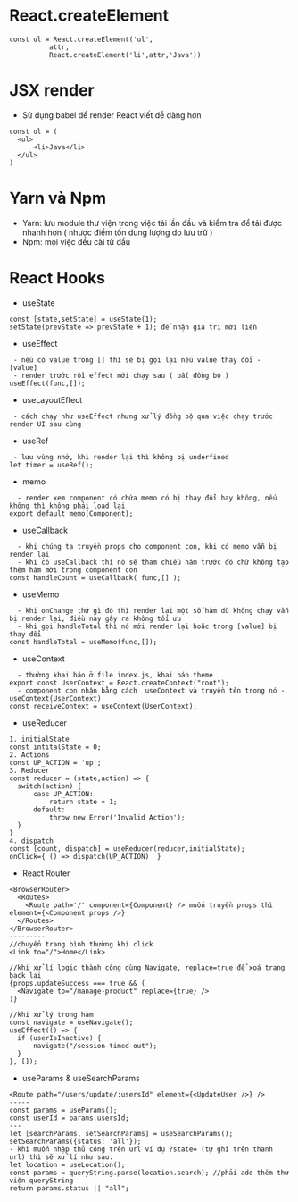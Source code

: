# React.createElement
~~~
const ul = React.createElement('ul',
          attr,
          React.createElement('li',attr,'Java'))
~~~
# JSX render
* Sử dụng babel để render React viết dễ dàng hơn
~~~
const ul = (
  <ul>
      <li>Java</li>
  </ul>
)
~~~
# Yarn và Npm
* Yarn: lưu module thư viện trong việc tải lần đầu và kiểm tra để tải được nhanh hơn ( nhược điểm tốn dung lượng do lưu trữ )
* Npm: mọi việc đều cài từ đầu
# React Hooks
* useState
~~~
const [state,setState] = useState(1);
setState(prevState => prevState + 1); để nhận giá trị mới liền
~~~
* useEffect
~~~
 - nếu có value trong [] thì sẽ bị gọi lại nếu value thay đổi - [value]
 - render trước rồi effect mới chạy sau ( bất đồng bộ )
useEffect(func,[]);
~~~
* useLayoutEffect
~~~
 - cách chạy như useEffect nhưng xử lý đồng bộ qua việc chạy trước render UI sau cùng
~~~
* useRef
~~~
 - lưu vùng nhớ, khi render lại thì không bị underfined
let timer = useRef();
~~~
* memo
~~~
  - render xem component có chứa memo có bị thay đổi hay không, nếu không thì không phải load lại
export default memo(Component);
~~~
* useCallback
~~~
  - khi chúng ta truyền props cho component con, khi có memo vẫn bị render lại
  - khi có useCallback thì nó sẽ tham chiếu hàm trước đó chứ không tạo thêm hàm mới trong component con
const handleCount = useCallback( func,[] );
~~~
* useMemo
~~~
  - khi onChange thứ gì đó thì render lại một số hàm dù không chạy vẫn bị render lại, điều này gây ra không tối ưu
  - khi gọi handleTotal thì nó mới render lại hoặc trong [value] bị thay đổi
const handleTotal = useMemo(func,[]);
~~~
* useContext
~~~
  - thường khai báo ở file index.js, khai báo theme
export const UserContext = React.createContext("root");
  - component con nhận bằng cách  useContext và truyền tên trong nó -  useContext(UserContext)
const receiveContext = useContext(UserContext);
~~~
* useReducer
~~~
1. initialState
const intitalState = 0;
2. Actions
const UP_ACTION = 'up';
3. Reducer
const reducer = (state,action) => {
  switch(action) {
      case UP_ACTION:
          return state + 1;
      default:
          throw new Error('Invalid Action');    
  }
}
4. dispatch
const [count, dispatch] = useReducer(reducer,initialState);
onClick={ () => dispatch(UP_ACTION)  }
~~~
* React Router
~~~
<BrowserRouter>
  <Routes>
    <Route path='/' component={Component} /> muốn truyền props thì element={<Component props />} 
  </Routes>
</BrowserRouter>
---------
//chuyển trang bình thường khi click
<Link to="/">Home</Link>

//khi xử lí logic thành công dùng Navigate, replace=true để xoá trang back lại
{props.updateSuccess === true && (
  <Navigate to="/manage-product" replace={true} />
)}

//khi xử lý trong hàm
const navigate = useNavigate();
useEffect(() => {
  if (userIsInactive) {
      navigate("/session-timed-out");
  }
}, []);
~~~
* useParams & useSearchParams
~~~
<Route path="/users/update/:usersId" element={<UpdateUser />} />
-----
const params = useParams();
const userId = params.usersId;
---
let [searchParams, setSearchParams] = useSearchParams();
setSearchParams({status: 'all'});
- khi muốn nhập thủ công trên url ví dụ ?state= (tự ghi trên thanh url) thì sẽ xử lí như sau:
let location = useLocation();
const params = queryString.parse(location.search); //phải add thêm thư viện queryString
return params.status || "all";
~~~
